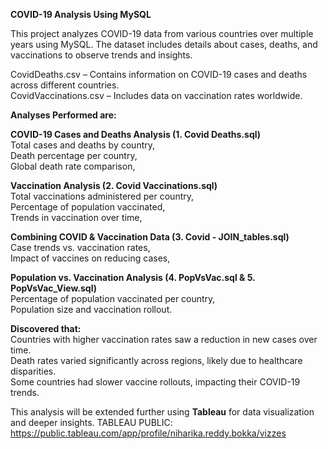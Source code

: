 **COVID-19 Analysis Using MySQL**

This project analyzes COVID-19 data from various countries over multiple years using MySQL. The dataset includes details about cases, deaths, and vaccinations to observe trends and insights.

CovidDeaths.csv – Contains information on COVID-19 cases and deaths across different countries.  
CovidVaccinations.csv – Includes data on vaccination rates worldwide.

**Analyses Performed are:**

**COVID-19 Cases and Deaths Analysis (1. Covid Deaths.sql)**  
Total cases and deaths by country,   
Death percentage per country,   
Global death rate comparison,   

**Vaccination Analysis (2. Covid Vaccinations.sql)**  
Total vaccinations administered per country,   
Percentage of population vaccinated,   
Trends in vaccination over time,   

**Combining COVID & Vaccination Data (3. Covid - JOIN_tables.sql)**  
Case trends vs. vaccination rates,   
Impact of vaccines on reducing cases,   

**Population vs. Vaccination Analysis (4. PopVsVac.sql & 5. PopVsVac_View.sql)**  
Percentage of population vaccinated per country,   
Population size and vaccination rollout.   

**Discovered that:**  
Countries with higher vaccination rates saw a reduction in new cases over time.  
Death rates varied significantly across regions, likely due to healthcare disparities.  
Some countries had slower vaccine rollouts, impacting their COVID-19 trends.  

This analysis will be extended further using **Tableau** for data visualization and deeper insights.
TABLEAU PUBLIC: https://public.tableau.com/app/profile/niharika.reddy.bokka/vizzes
